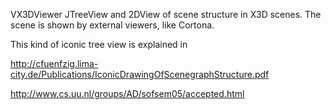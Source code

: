 VX3DViewer
JTreeView and 2DView of scene structure in X3D scenes. The scene is shown by external viewers, like Cortona.


This kind of iconic tree view is explained in

http://cfuenfzig.lima-city.de/Publications/IconicDrawingOfScenegraphStructure.pdf

http://www.cs.uu.nl/groups/AD/sofsem05/accepted.html
